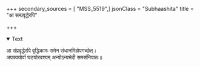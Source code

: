 +++
secondary_sources = [ "MSS_5519",]
jsonClass = "Subhaashita"
title = "आ सम्प्रवृद्धेरपि"

+++

<details open><summary>Text</summary>

आ संप्रवृद्धेरपि वृद्धिकामः समेन संधानमिहोपगच्छेत्।  
अपक्वयोर्वा घटयोरवश्यम् अन्योऽन्यभेदी समसंनिपातः॥
</details>
